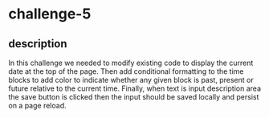# challenge-5

## description
In this challenge we needed to modify existing code to display the current date at the top of the page. Then add conditional formatting to the time blocks to add color to indicate whether any given block is past, present or future relative to the current time. Finally, when text is input description area the save button is clicked then the input should be saved locally and persist on a page reload.